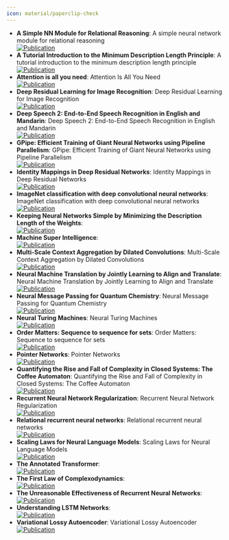 ```yaml
---
icon: material/paperclip-check
---
```


- **A Simple NN Module for Relational Reasoning**: A simple neural network module for relational reasoning  
	[![Publication](https://img.shields.io/badge/Publication-Citations:0-blue?style=for-the-badge&logo=bookstack)](https://doi.org/10.48550/arXiv.1706.01427) 
- **A Tutorial Introduction to the Minimum Description Length Principle**: A tutorial introduction to the minimum description length principle  
	[![Publication](https://img.shields.io/badge/Publication-Citations:0-blue?style=for-the-badge&logo=bookstack)](https://doi.org/10.48550/arXiv.math/0406077) 
- **Attention is all you need**: Attention Is All You Need  
	[![Publication](https://img.shields.io/badge/Publication-Citations:0-blue?style=for-the-badge&logo=bookstack)](https://doi.org/10.48550/arXiv.1706.03762) 
- **Deep Residual Learning for Image Recognition**: Deep Residual Learning for Image Recognition  
	[![Publication](https://img.shields.io/badge/Publication-Citations:124048-blue?style=for-the-badge&logo=bookstack)](https://doi.org/10.1109/cvpr.2016.90) 
- **Deep Speech 2: End-to-End Speech Recognition in English and Mandarin**: Deep Speech 2: End-to-End Speech Recognition in English and Mandarin  
	[![Publication](https://img.shields.io/badge/Publication-Citations:0-blue?style=for-the-badge&logo=bookstack)](https://doi.org/10.48550/arXiv.1512.02595) 
- **GPipe: Efficient Training of Giant Neural Networks using Pipeline Parallelism**: GPipe: Efficient Training of Giant Neural Networks using Pipeline Parallelism  
	[![Publication](https://img.shields.io/badge/Publication-Citations:0-blue?style=for-the-badge&logo=bookstack)](https://doi.org/10.48550/arXiv.1811.06965) 
- **Identity Mappings in Deep Residual Networks**: Identity Mappings in Deep Residual Networks  
	[![Publication](https://img.shields.io/badge/Publication-Citations:4269-blue?style=for-the-badge&logo=bookstack)](https://doi.org/10.1007/978-3-319-46493-0_38) 
- **ImageNet classification with deep convolutional neural networks**: ImageNet classification with deep convolutional neural networks  
	[![Publication](https://img.shields.io/badge/Publication-Citations:23915-blue?style=for-the-badge&logo=bookstack)](https://doi.org/10.1145/3065386) 
- **Keeping Neural Networks Simple by Minimizing the Description Length of the Weights**:   
	[![Publication](https://img.shields.io/badge/Publication-Citations:N/A-blue?style=for-the-badge&logo=bookstack)](https://www.cs.toronto.edu/~hinton/absps/colt93) 
- **Machine Super Intelligence**:   
	[![Publication](https://img.shields.io/badge/Publication-Citations:N/A-blue?style=for-the-badge&logo=bookstack)](https://www.vetta.org/documents/Machine_Super_Intelligence) 
- **Multi-Scale Context Aggregation by Dilated Convolutions**: Multi-Scale Context Aggregation by Dilated Convolutions  
	[![Publication](https://img.shields.io/badge/Publication-Citations:0-blue?style=for-the-badge&logo=bookstack)](https://doi.org/10.48550/arXiv.1511.07122) 
- **Neural Machine Translation by Jointly Learning to Align and Translate**: Neural Machine Translation by Jointly Learning to Align and Translate  
	[![Publication](https://img.shields.io/badge/Publication-Citations:0-blue?style=for-the-badge&logo=bookstack)](https://doi.org/10.48550/arXiv.1409.0473) 
- **Neural Message Passing for Quantum Chemistry**: Neural Message Passing for Quantum Chemistry  
	[![Publication](https://img.shields.io/badge/Publication-Citations:0-blue?style=for-the-badge&logo=bookstack)](https://doi.org/10.48550/arXiv.1704.01212) 
- **Neural Turing Machines**: Neural Turing Machines  
	[![Publication](https://img.shields.io/badge/Publication-Citations:0-blue?style=for-the-badge&logo=bookstack)](https://doi.org/10.48550/arXiv.1410.5401) 
- **Order Matters: Sequence to sequence for sets**: Order Matters: Sequence to sequence for sets  
	[![Publication](https://img.shields.io/badge/Publication-Citations:0-blue?style=for-the-badge&logo=bookstack)](https://doi.org/10.48550/arXiv.1511.06391) 
- **Pointer Networks**: Pointer Networks  
	[![Publication](https://img.shields.io/badge/Publication-Citations:0-blue?style=for-the-badge&logo=bookstack)](https://doi.org/10.48550/arXiv.1506.03134) 
- **Quantifying the Rise and Fall of Complexity in Closed Systems: The Coffee Automaton**: Quantifying the Rise and Fall of Complexity in Closed Systems: The Coffee Automaton  
	[![Publication](https://img.shields.io/badge/Publication-Citations:0-blue?style=for-the-badge&logo=bookstack)](https://doi.org/10.48550/arXiv.1405.6903) 
- **Recurrent Neural Network Regularization**: Recurrent Neural Network Regularization  
	[![Publication](https://img.shields.io/badge/Publication-Citations:0-blue?style=for-the-badge&logo=bookstack)](https://doi.org/10.48550/arXiv.1409.2329) 
- **Relational recurrent neural networks**: Relational recurrent neural networks  
	[![Publication](https://img.shields.io/badge/Publication-Citations:0-blue?style=for-the-badge&logo=bookstack)](https://doi.org/10.48550/arXiv.1806.01822) 
- **Scaling Laws for Neural Language Models**: Scaling Laws for Neural Language Models  
	[![Publication](https://img.shields.io/badge/Publication-Citations:0-blue?style=for-the-badge&logo=bookstack)](https://doi.org/10.48550/arXiv.2001.08361) 
- **The Annotated Transformer**:   
	[![Publication](https://img.shields.io/badge/Publication-Citations:N/A-blue?style=for-the-badge&logo=bookstack)](https://nlp.seas.harvard.edu/annotated-transformer) 
- **The First Law of Complexodynamics**:   
	[![Publication](https://img.shields.io/badge/Publication-Citations:N/A-blue?style=for-the-badge&logo=bookstack)](https://scottaaronson.blog) 
- **The Unreasonable Effectiveness of Recurrent Neural Networks**:   
	[![Publication](https://img.shields.io/badge/Publication-Citations:N/A-blue?style=for-the-badge&logo=bookstack)](https://karpathy.github.io/2015/05/21/rnn-effectiveness) 
- **Understanding LSTM Networks**:   
	[![Publication](https://img.shields.io/badge/Publication-Citations:N/A-blue?style=for-the-badge&logo=bookstack)](https://colah.github.io/posts/2015-08-Understanding-LSTMs) 
- **Variational Lossy Autoencoder**: Variational Lossy Autoencoder  
	[![Publication](https://img.shields.io/badge/Publication-Citations:0-blue?style=for-the-badge&logo=bookstack)](https://doi.org/10.48550/arXiv.1611.02731) 
